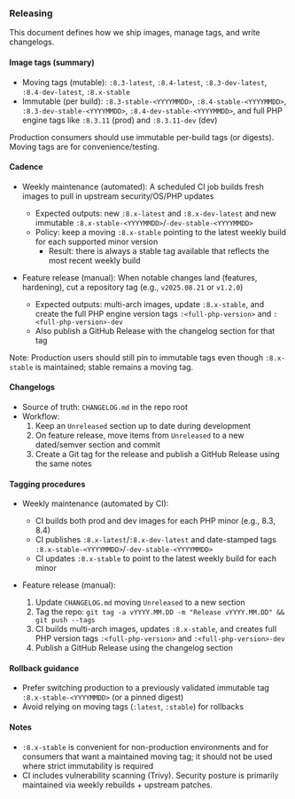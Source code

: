 ### Releasing

This document defines how we ship images, manage tags, and write changelogs.

#### Image tags (summary)
- Moving tags (mutable): `:8.3-latest`, `:8.4-latest`, `:8.3-dev-latest`, `:8.4-dev-latest`, `:8.x-stable`
- Immutable (per build): `:8.3-stable-<YYYYMMDD>`, `:8.4-stable-<YYYYMMDD>`, `:8.3-dev-stable-<YYYYMMDD>`, `:8.4-dev-stable-<YYYYMMDD>`, and full PHP engine tags like `:8.3.11` (prod) and `:8.3.11-dev` (dev)

Production consumers should use immutable per-build tags (or digests). Moving tags are for convenience/testing.

#### Cadence
- Weekly maintenance (automated): A scheduled CI job builds fresh images to pull in upstream security/OS/PHP updates
  - Expected outputs: new `:8.x-latest` and `:8.x-dev-latest` and new immutable `:8.x-stable-<YYYYMMDD>`/`-dev-stable-<YYYYMMDD>`
  - Policy: keep a moving `:8.x-stable` pointing to the latest weekly build for each supported minor version
    - Result: there is always a stable tag available that reflects the most recent weekly build

- Feature release (manual): When notable changes land (features, hardening), cut a repository tag (e.g., `v2025.08.21` or `v1.2.0`)
  - Expected outputs: multi-arch images, update `:8.x-stable`, and create the full PHP engine version tags `:<full-php-version>` and `:<full-php-version>-dev`
  - Also publish a GitHub Release with the changelog section for that tag

Note: Production users should still pin to immutable tags even though `:8.x-stable` is maintained; stable remains a moving tag.

#### Changelogs
- Source of truth: `CHANGELOG.md` in the repo root
- Workflow:
  1) Keep an `Unreleased` section up to date during development
  2) On feature release, move items from `Unreleased` to a new dated/semver section and commit
  3) Create a Git tag for the release and publish a GitHub Release using the same notes

#### Tagging procedures
- Weekly maintenance (automated by CI):
  - CI builds both prod and dev images for each PHP minor (e.g., 8.3, 8.4)
  - CI publishes `:8.x-latest`/`:8.x-dev-latest` and date-stamped tags `:8.x-stable-<YYYYMMDD>`/`-dev-stable-<YYYYMMDD>`
  - CI updates `:8.x-stable` to point to the latest weekly build for each minor

- Feature release (manual):
  1) Update `CHANGELOG.md` moving `Unreleased` to a new section
  2) Tag the repo: `git tag -a vYYYY.MM.DD -m "Release vYYYY.MM.DD" && git push --tags`
  3) CI builds multi-arch images, updates `:8.x-stable`, and creates full PHP version tags `:<full-php-version>` and `:<full-php-version>-dev`
  4) Publish a GitHub Release using the changelog section

#### Rollback guidance
- Prefer switching production to a previously validated immutable tag `:8.x-stable-<YYYYMMDD>` (or a pinned digest)
- Avoid relying on moving tags (`:latest`, `:stable`) for rollbacks

#### Notes
- `:8.x-stable` is convenient for non-production environments and for consumers that want a maintained moving tag; it should not be used where strict immutability is required
- CI includes vulnerability scanning (Trivy). Security posture is primarily maintained via weekly rebuilds + upstream patches.


